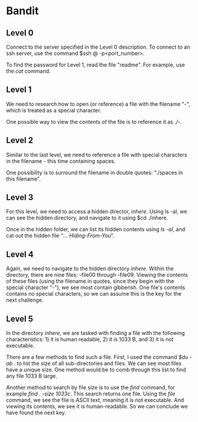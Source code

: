 # Bandit

## Level 0

Connect to the server specified in the Level 0 description. To connect to an ssh server, use the command $ssh <user>@<domain> -p<port_number>.

To find the password for Level 1, read the file "readme". For example, use the *cat* command.

## Level 1

We need to research how to open (or reference) a file with the filename "-", which is treated as a special character.

One possible way to view the contents of the file is to reference it as *./-*.

## Level 2

Similar to the last level, we need to reference a file with special characters in the filename - this time containing spaces.

One possibility is to surround the filename in double quotes: "./spaces in this filename".

## Level 3

For this level, we need to access a hidden director, *inhere*. Using ls -al, we can see the hidden directory, and navigate to it using $cd ./inhere. 

Once in the hidden folder, we can list its hidden contents using *ls -al*, and cat out the hidden file "*... Hiding-From-You*".

## Level 4

Again, we need to navigate to the hidden directory *inhere*. Within the directory, there are nine files: -file00 through -file09. Viewing the contents of these files (using the filename in quotes, since they begin with the special character "-"), we see most contain gibberish. One file's contents contains no special characters, so we can assume this is the key for the next challenge.

## Level 5

In the directory *inhere*, we are tasked with finding a file with the following characteristics: 1) it is human readable, 2) it is 1033 B, and 3) it is not executable. 

There are a few methods to find such a file. First, I used the command *$du -ab .* to list the size of all sub-directories and files. We can see most files have a unique size. One method would be to comb through this list to find any file 1033 B large.

Another method to search by file size is to use the *find* command, for example *find . -size 1033c*. This search returns one file. Using the *file* command, we see the file is ASCII text, meaning it is not executable. And viewing its contents, we see it is human-readable. So we can conclude we have found the next key.
